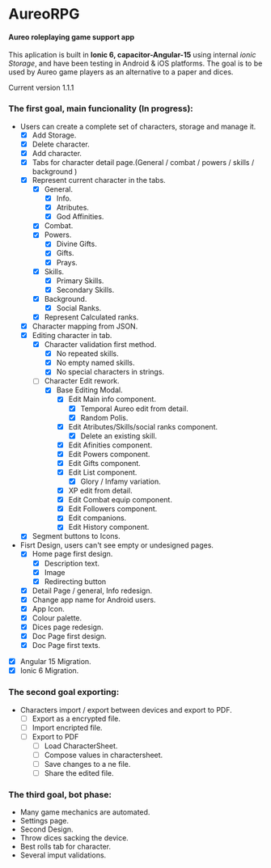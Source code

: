 # AureoRPG
#### Aureo roleplaying game support app

This aplication is built in **Ionic 6, capacitor-Angular-15** using internal *ionic Storage*, and have been testing in Android  & iOS platforms.
The goal is to be used by Aureo game players as an alternative to a paper and dices.

Current version 1.1.1

### The first goal, main funcionality (In progress):
- Users can create a complete set of characters, storage and manage it.
  - [x] Add Storage.
  - [x] Delete character.
  - [x] Add character.
  - [x] Tabs for character detail page.(General / combat / powers / skills / background )
  - [x] Represent current character in the tabs.
    - [x] General.
      - [x] Info.
      - [x] Atributes.
      - [x] God Affinities.
    - [x] Combat.
    - [x] Powers.
      - [x] Divine Gifts.
      - [x] Gifts.
      - [x] Prays.
    - [x] Skills.
      - [x] Primary Skills.
      - [x] Secondary Skills.
    - [x] Background.
      - [x] Social Ranks.
    - [x] Represent Calculated ranks.
  - [x] Character mapping from JSON.
  - [x] Editing character in tab.
    - [x] Character validation first method.
      - [x] No repeated skills.
      - [x] No empty named skills.
      - [x] No special characters in strings.
    - [ ] Character Edit rework.
      - [x] Base Editing Modal.
        - [x] Edit Main info component.
          - [x] Temporal Aureo edit from detail.
          - [x] Random Polis.
        - [x] Edit Atributes/Skills/social ranks component.
          - [x] Delete an existing skill.
        - [x] Edit Afinities component.
        - [x] Edit Powers component.
        - [x] Edit Gifts component.
        - [x] Edit List component.
          - [x] Glory / Infamy variation.
        - [x] XP edit from detail.
        - [x] Edit Combat equip component.
        - [x] Edit Followers component.
        - [x] Edit companions.
        - [x] Edit History component.
  - [x] Segment buttons to Icons.
 
- Fisrt Design, users can't see empty or undesigned pages.
  - [x] Home page first design.
    - [x] Description text.
    - [x] Image
    - [x] Redirecting button
  - [x] Detail Page / general, Info redesign.
  - [x] Change app name for Android users.
  - [x] App Icon.
  - [x] Colour palette.
  - [x] Dices page redesign.
  - [x] Doc Page first design.
  - [x] Doc Page first texts.

- [x] Angular 15 Migration.
- [x] Ionic 6 Migration.

### The second goal exporting:
- Characters import / export between devices and export to PDF.
	- [ ] Export as a encrypted file.
  - [ ] Import encripted file.
  - [ ] Export to PDF
    - [ ] Load CharacterSheet.
    - [ ] Compose values in charactersheet.
    - [ ] Save changes to a ne file.
    - [ ] Share the edited file.

### The third goal, bot phase:
- Many game mechanics are automated.
- Settings page.
- Second Design.
- Throw dices sacking the device.
- Best rolls tab for character.
- Several imput validations.
